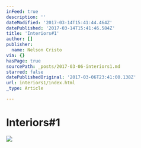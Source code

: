```yaml
---
inFeed: true
description: ''
dateModified: '2017-03-14T15:41:44.464Z'
datePublished: '2017-03-14T15:41:46.584Z'
title: 'Interiors#1'
author: []
publisher:
  name: Nelson Cristo
via: {}
hasPage: true
sourcePath: _posts/2017-03-06-interiors1.md
starred: false
datePublishedOriginal: '2017-03-06T23:41:00.138Z'
url: interiors1/index.html
_type: Article

---
```

# Interiors\#1
![](https://the-grid-user-content.s3-us-west-2.amazonaws.com/566a040e-19be-4676-b35d-917811886442.jpg)